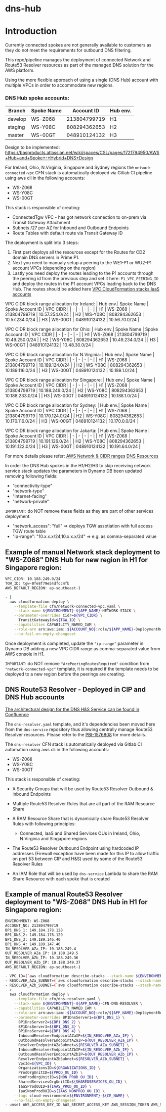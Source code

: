 # dns-hub
# Introduction
Currently connected spokes are not generally available to customers as they do not meet the requirements for outbound DNS filtering.

This repo/pipeline manages the deployment of connected Network and Route53 Resolver resources as part of the managed DNS solution for the AWS platform.

Using the more flexible approach of using a single (DNS Hub) account with multiple VPCs in order to accommodate new regions.

### DNS Hub spoke accounts:

| Branch | Spoke Name | Account ID | Hub env. |
| - | - | - | - |
| develop | WS-Z068 | 213804799719 | H1 |
| staging | WS-Y08C | 808294362653 | H2 |
| master  | WS-00GT | 048910124132 | H3 |

Design to be implemented: https://basproducts.atlassian.net/wiki/spaces/CSL/pages/1721794950/AWS+Hub+and+Spoke+-+Hybrid+DNS+Design

For Ireland, Ohio, N.Virginia, Singapore and Sydney regions the `network-connected-vpc` CFN stack is automatically deployed via Gitlab CI pipeline using aws cli in the following accounts:

* WS-Z068
* WS-Y08C
* WS-00GT

This stack is responsible of creating:

* ConnectedTgw VPC - has got network connection to on-prem via Transit Gateway Attachment
* Subnets /27 per AZ for Inbound and Outbound Endpoints
* Route Tables with default route via Transit Gateway ID

The deployment is split into 3 steps:
1. First part deploys all the resources except for the Routes for CD2 domain DNS servers in Prime P1.
2. Next you need to manualy setup a peering to the WE1-P1 or WU2-P1 account VPCs (depending on the region)
3. Lastly you need deploy the routes leading to the P1 accounts through the peering id from the previous step and set it here: `P1_VPC_PEERING_ID` and deploy the routes in the P1 account VPCs leading back to the DNS Hub. The routes should be added here [VPC CloudFormation stacks IaaS accounts](https://git.0404.p1.we1.r53.cd2.bp.com/enterprise/networking/vpc)

VPC CIDR block range allocation for Ireland:
| Hub env.| Spoke Name | Spoke Account ID | VPC CIDR |
| - | - | - | - |
| H1 | WS-Z068 | 213804799719 | 10.57.254.0/24 |
| H2 | WS-Y08C | 808294362653 | 10.57.234.0/24 |
| H3 | WS-00GT | 048910124132 | 10.56.70.0/24  |

VPC CIDR block range allocation for Ohio:
| Hub env.| Spoke Name | Spoke Account ID | VPC CIDR |
| - | - | - | - |
| H1 | WS-Z068 | 213804799719 | 10.49.250.0/24 |
| H2 | WS-Y08C | 808294362653 | 10.49.234.0/24 |
| H3 | WS-00GT | 048910124132 | 10.48.30.0/24  |

VPC CIDR block range allocation for N.Virginia:
| Hub env.| Spoke Name | Spoke Account ID | VPC CIDR |
| - | - | - | - |
| H1 | WS-Z068 | 213804799719 | 10.189.124.0/24 |
| H2 | WS-Y08C | 808294362653 | 10.189.116.0/24 |
| H3 | WS-00GT | 048910124132 | 10.189.1.0/24   |

VPC CIDR block range allocation for Singapore:
| Hub env.| Spoke Name | Spoke Account ID | VPC CIDR |
| - | - | - | - |
| H1 | WS-Z068 | 213804799719 | 10.188.249.0/24 |
| H2 | WS-Y08C | 808294362653 | 10.188.233.0/24 |
| H3 | WS-00GT | 048910124132 | 10.188.1.0/24   |

VPC CIDR block range allocation for Sydney:
| Hub env.| Spoke Name | Spoke Account ID | VPC CIDR |
| - | - | - | - |
| H1 | WS-Z068 | 213804799719 | 10.170.124.0/24 |
| H2 | WS-Y08C | 808294362653 | 10.170.116.0/24 |
| H3 | WS-00GT | 048910124132 | 10.170.0.0/24   |

VPC CIDR block range allocation for Jakarta:
| Hub env.| Spoke Name | Spoke Account ID | VPC CIDR |
| - | - | - | - |
| H1 | WS-Z068 | 213804799719 | 10.191.126.0/24 |
| H2 | WS-Y08C | 808294362653 | 10.191.122.0/24 |
| H3 | WS-00GT | 048910124132 | 10.191.64.0/24   |

For more details please refer:
[AWS Network & CIDR ranges](https://basproducts.atlassian.net/wiki/spaces/CSL/pages/75825248/AWS+Network+CIDR+ranges)
[DNS Resources](https://basproducts.atlassian.net/wiki/spaces/CSL/pages/3117449884/AWS+Hub+and+Spoke+-+DNS+Resources)

In order the DNS Hub spokes in the H1/H2/H3 to skip receiving network service stack updates the parameters in Dynamo DB been updated removing following fields:

* "connectivity-type"
* "network-type"
* "internet-facing"
* "network-private"

`IMPORTANT`: do NOT remove these fields as they are part of other services deployment:

* "network_access": "full"   =>  deploys TGW assotiation with full access TGW route table
* "ip-range": "10.x.x.x/24,10.x.x.x/24"  => e.g. as comma-separated value

## Example of manual Network stack deployment to "WS-Z068" DNS Hub for new region in H1 for Singapore region:

```bash
VPC_CIDR: 10.188.249.0/24
TGW_ID: tgw-0fe8f79e54dfcc4fb
AWS_DEFAULT_REGION: ap-southeast-1

- |
  aws cloudformation deploy \
    --template-file cfn/network-connected-vpc.yaml \
    --stack-name ${ENVIRONMENT}-${APP_NAME}-NETWORK-STACK \
    --parameter-overrides Cidr=${VPC_CIDR} \
      TransitGatewayId=${TGW_ID} \
    --capabilities CAPABILITY_NAMED_IAM \
    --role-arn arn:aws:iam::${ACCOUNT_NO}:role/${APP_NAME}-DeploymentRole \
    --no-fail-on-empty-changeset
```

Once deployment is completed, update the `"ip-range"` parameter in Dynamo DB adding a new VPC CIDR range as comma-separated value from AWS console in H1.

`IMPORTANT`: do NOT remove `"ArePeeringRoutesRequired"` condition from `"network-connected-vpc"` template, it is required if the template needs to be deployed to a new region before the peerings are creating.

## DNS Route53 Resolver - Deployed in CIP and DNS Hub accounts

[The architectural design for the DNS H&S Service can be found in Confluence](https://basproducts.atlassian.net/wiki/spaces/CSL/pages/1721794950/AWS+Hub+and+Spoke+-+Hybrid+DNS+Design)

 The `dns-resolver.yaml` template, and it's dependencies been moved here from the `dns-service` repository thus allowing centrally manage Route53 Resolver resources. Please refer to the [PBI-1576808](https://bp-vsts.visualstudio.com/AWS_CIP/_workitems/edit/1576808) for more details.

The `dns-resolver` CFN stack is automatically deployed via Gitlab CI automation using aws cli in the following accounts:

* WS-Z068
* WS-Y08C
* WS-00GT

This stack is responsible of creating:

* A Security Groups that will be used by Route53 Resolver Outbound & Inbound Endpoints
* Multiple Route53 Resolver Rules that are all part of the RAM Resource Share
* A RAM Resource Share that is dynamically share Route53 Resolver Rules with following principles:
    * Connected, IaaS and Shared Services OUs in Ireland, Ohio, N.Virginia and Singapore regions

* The Route53 Resolver Outbound Endpoint using hardcoded IP addresses (Firewall exception have been made for this IP to allow traffic on port 53 between CIP and H&S) used by some of the Route53 Resolver Rules
* An IAM Role that will be used by `dns-service` Lambda to share the RAM Share Resource with each spoke that is created

## Example of manual Route53 Resolver deployment to "WS-Z068" DNS Hub in H1 for Singapore region:

```bash
ENVIRONMENT: WS-Z068
ACCOUNT_NO: 213804799719
BP1_DNS_1: 149.184.178.128
BP1_DNS_2: 149.184.178.129
BP1_DNS_3: 149.189.146.40
BP1_DNS_4: 149.189.147.40
IN_RESOLVER_AZa_IP: 10.188.249.4
OUT_RESOLVER_AZa_IP: 10.188.249.5
IN_RESOLVER_AZb_IP: 10.188.249.36
OUT_RESOLVER_AZb_IP: 10.188.249.37
AWS_DEFAULT_REGION: ap-southeast-1

- VPC_ID=(`aws cloudformation describe-stacks --stack-name ${ENVIRONMENT}-${APP_NAME}-NETWORK-STACK --query "Stacks[0].Outputs[?OutputKey=='VPC'].OutputValue" --output text`)
- RESOLVER_AZa_SUBNET=(`aws cloudformation describe-stacks --stack-name ${ENVIRONMENT}-${APP_NAME}-NETWORK-STACK --query "Stacks[0].Outputs[?OutputKey=='PrivateSubnetA'].OutputValue" --output text`)
- RESOLVER_AZb_SUBNET=(`aws cloudformation describe-stacks --stack-name ${ENVIRONMENT}-${APP_NAME}-NETWORK-STACK --query "Stacks[0].Outputs[?OutputKey=='PrivateSubnetB'].OutputValue" --output text`)
- >
  aws cloudformation deploy \
    --template-file cfn/dns-resolver.yaml \
    --stack-name ${ENVIRONMENT}-${APP_NAME}-CFN-DNS-RESOLVER \
    --capabilities CAPABILITY_NAMED_IAM \
    --role-arn arn:aws:iam::${ACCOUNT_NO}:role/${APP_NAME}-DeploymentRole \
    --parameter-overrides BP1DnsServer1=${BP1_DNS_1} \
      BP1DnsServer2=${BP1_DNS_2} \
      BP1DnsServer3=${BP1_DNS_3} \
      BP1DnsServer4=${BP1_DNS_4} \
      InboundResolverEndpointAZaIP=${IN_RESOLVER_AZa_IP} \
      OutboundResolverEndpointAZaIP=${OUT_RESOLVER_AZa_IP} \
      ResolverEndpointAZaSubnet=${RESOLVER_AZa_SUBNET} \
      InboundResolverEndpointAZbIP=${IN_RESOLVER_AZb_IP} \
      OutboundResolverEndpointAZbIP=${OUT_RESOLVER_AZb_IP} \
      ResolverEndpointAZbSubnet=${RESOLVER_AZb_SUBNET} \
      VpcId=${VPC_ID} \
      OrganizationsID=${ORGANIZATIONS_ID} \
      ProdOrgUnitID=${PROD_OU_ID} \
      NonProdOrgUnitID=${NON_PROD_OU_ID} \
      SharedServicesOrgUnitID=${SHAREDSERVICES_OU_ID} \
      IaaSProdOUID=${IAAS_PROD_OU_ID} \
      IaaSNonProdOUID=${IAAS_NONPROD_OU_ID} \
    --tags cloud-environment=${ENVIRONMENT}-${CE_NAME} \
    --no-fail-on-empty-changeset
- unset AWS_ACCESS_KEY_ID AWS_SECRET_ACCESS_KEY AWS_SESSION_TOKEN AWS_SECURITY_TOKEN
```
